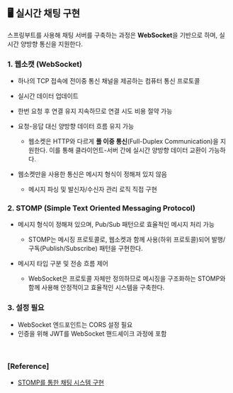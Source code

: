 ## 🖥️ 실시간 채팅 구현

스프링부트를 사용해 채팅 서버를 구축하는 과정은 **WebSocket**을 기반으로 하며, 실시간 양방향 통신을 지원한다.

### 1. 웹소캣 (WebSocket)
- 하나의 TCP 접속에 전이중 통신 채널을 제공하는 컴퓨터 통신 프로토콜
- 실시간 데이터 업데이트
- 한번 요청 후 연결 유지 지속하므로 연결 시도 비용 절약 가능
- 요청-응답 대신 양방향 데이터 흐름 유지 가능

    - 웹소켓은 HTTP와 다르게 **풀 이중 통신**(Full-Duplex Communication)을 지원한다. 이를 통해 클라이언트-서버 간에 실시간 양방향 데이터 교환이 가능하다.

- 웹소켓만을 사용한 통신은 메시지 형식이 정해져 있지 않음
  
  - 메시지 파싱 및 발신자/수신자 관리 로직 직접 구현

### 2. STOMP (Simple Text Oriented Messaging Protocol)
- 메시지 형식이 정해져 있으며, Pub/Sub 패턴으로 효율적인 메시지 처리 가능

    - STOMP는 메시징 프로토콜로, 웹소켓과 함께 사용(하위 프로토콜)되어 발행/구독(Publish/Subscribe) 패턴을 구현한다.

- 메시지 타입 구분 및 전송 흐름 제어

    - WebSocket은 프로토콜 자체만 정의하므로 메시징을 구조화하는 STOMP와 함께 사용해 안정적이고 효율적인 시스템을 구축한다.

### 3. 설정 필요
- WebSocket 엔드포인트는 CORS 설정 필요
- 인증을 위해 JWT를 WebSocket 핸드셰이크 과정에 포함

<br/>

### [Reference]
- [STOMP를 통한 채팅 시스템 구현](https://khdscor.tistory.com/121)